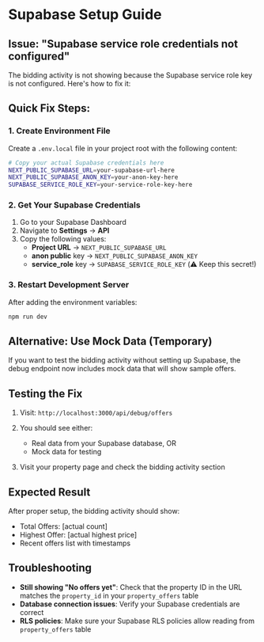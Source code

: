 # Supabase Setup Guide

## Issue: "Supabase service role credentials not configured"

The bidding activity is not showing because the Supabase service role key is not configured. Here's how to fix it:

## Quick Fix Steps:

### 1. Create Environment File
Create a `.env.local` file in your project root with the following content:

```bash
# Copy your actual Supabase credentials here
NEXT_PUBLIC_SUPABASE_URL=your-supabase-url-here
NEXT_PUBLIC_SUPABASE_ANON_KEY=your-anon-key-here
SUPABASE_SERVICE_ROLE_KEY=your-service-role-key-here
```

### 2. Get Your Supabase Credentials

1. Go to your Supabase Dashboard
2. Navigate to **Settings** → **API**
3. Copy the following values:
   - **Project URL** → `NEXT_PUBLIC_SUPABASE_URL`
   - **anon public** key → `NEXT_PUBLIC_SUPABASE_ANON_KEY`
   - **service_role** key → `SUPABASE_SERVICE_ROLE_KEY` (⚠️ Keep this secret!)

### 3. Restart Development Server
After adding the environment variables:
```bash
npm run dev
```

## Alternative: Use Mock Data (Temporary)

If you want to test the bidding activity without setting up Supabase, the debug endpoint now includes mock data that will show sample offers.

## Testing the Fix

1. Visit: `http://localhost:3000/api/debug/offers`
2. You should see either:
   - Real data from your Supabase database, OR
   - Mock data for testing

3. Visit your property page and check the bidding activity section

## Expected Result

After proper setup, the bidding activity should show:
- Total Offers: [actual count]
- Highest Offer: [actual highest price]
- Recent offers list with timestamps

## Troubleshooting

- **Still showing "No offers yet"**: Check that the property ID in the URL matches the `property_id` in your `property_offers` table
- **Database connection issues**: Verify your Supabase credentials are correct
- **RLS policies**: Make sure your Supabase RLS policies allow reading from `property_offers` table
